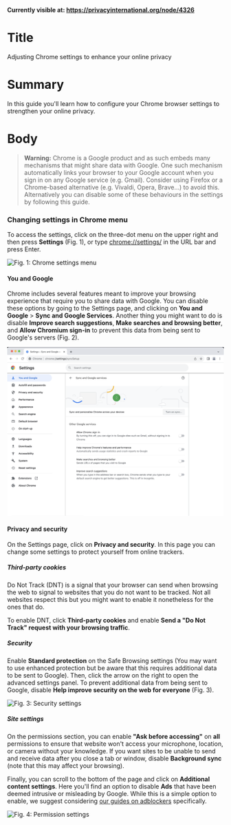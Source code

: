 **Currently visible at: https://privacyinternational.org/node/4326**

# Title #
Adjusting Chrome settings to enhance your online privacy

# Summary #
In this guide you'll learn how to configure your Chrome browser settings to strengthen your online privacy.

# Body #

> **Warning:** Chrome is a Google product and as such embeds many mechanisms that might share data with Google. One such mechanism automatically links your browser to your Google account when you sign in on any Google service (e.g. Gmail). Consider using Firefox or a Chrome-based alternative (e.g. Vivaldi, Opera, Brave...) to avoid this. Alternatively you can disable some of these behaviours in the settings by following this guide.

### Changing settings in Chrome menu ###
To access the settings, click on the three-dot menu on the upper right and then press **Settings** (Fig. 1), or type  <chrome://settings/> in the URL bar and press Enter.

![Fig. 1: Chrome settings menu](../../images/Chrome/settings-menu.png?raw=true)

#### You and Google ####
Chrome includes several features meant to improve your browsing experience that require you to share data with Google. You can disable these options by going to the Settings page, and clicking on **You and Google** > **Sync and Google Services**. Another thing you might want to do is disable **Improve search suggestions**, **Make searches and browsing better**, and **Allow Chromium sign-in** to prevent this data from being sent to Google's servers (Fig. 2).

![Fig. 2: Sync settings](../../images/Chrome/settings-sync.png?raw=true)

#### Privacy and security ####
On the Settings page, click on **Privacy and security**. In this page you can change some settings to protect yourself from online trackers.

##### Third-party cookies #####
Do Not Track (DNT) is a signal that your browser can send when browsing the web to signal to websites that you do not want to be tracked. Not all websites respect this but you might want to enable it nonetheless for the ones that do.

To enable DNT, click **Third-party cookies** and enable **Send a "Do Not Track" request with your browsing traffic**.

##### Security #####
Enable **Standard protection** on the Safe Browsing settings (You may want to use enhanced protection but be aware that this requires additional data to be sent to Google). Then, click the arrow on the right to open the advanced settings panel. To prevent additional data from being sent to Google, disable **Help improve security on the web for everyone** (Fig. 3). 

![Fig. 3: Security settings](../../images/Chrome/settings-security.png?raw=true)

##### Site settings #####
On the permissions section, you can enable **"Ask before accessing"** on **all** permissions to ensure that website won't access your microphone, location, or camera without your knowledge. If you want sites to be unable to send and receive data after you close a tab or window, disable **Background sync** (note that this may affect your browsing). 

Finally, you can scroll to the bottom of the page and click on **Additional content settings**. Here you'll find an option to disable **Ads** that have been deemed intrusive or misleading by Google. While this is a simple option to enable, we suggest considering [our guides on adblockers](https://privacyinternational.org/act/ad-blocking-101) specifically.

![Fig. 4: Permission settings](../../images/Chrome/settings-permissions.png?raw=true)
